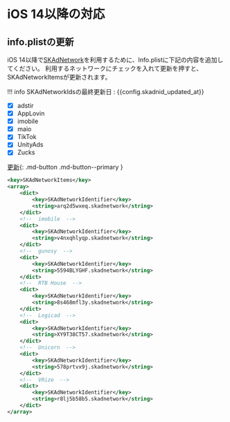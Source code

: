 <script src="https://ajax.aspnetcdn.com/ajax/jquery/jquery-1.9.0.min.js"></script>
<script src="../../custom/js/update_skplist.js"></script>

# iOS 14以降の対応

## info.plistの更新

iOS 14以降で[SKAdNetwork](https://developer.apple.com/documentation/storekit/skadnetwork)を利用するために、Info.plistに下記の内容を追加してください。
利用するネットワークにチェックを入れて更新を押すと、SKAdNetworkItemsが更新されます。

!!! info
    SKAdNetworkIdsの最終更新日 : {{config.skadnid_updated_at}}

- [x] adstir
- [x] AppLovin
- [x] imobile
- [x] maio
- [x] TikTok
- [x] UnityAds
- [x] Zucks

[更新](javascript:update_items()){: .md-button .md-button--primary }


```xml
<key>SKAdNetworkItems</key>
<array>
    <dict>
        <key>SKAdNetworkIdentifier</key>
        <string>arq2d5wxeq.skadnetwork</string>
    </dict>
    <!--  imobile  -->
    <dict>
        <key>SKAdNetworkIdentifier</key>
        <string>v4nxqhlyqp.skadnetwork</string>
    </dict>
    <!--  gunosy  -->
    <dict>
        <key>SKAdNetworkIdentifier</key>
        <string>5594BLYGHF.skadnetwork</string>
    </dict>
    <!--  RTB House  -->
    <dict>
        <key>SKAdNetworkIdentifier</key>
        <string>8s468mfl3y.skadnetwork</string>
    </dict>
    <!--  Logicad  -->
    <dict>
        <key>SKAdNetworkIdentifier</key>
        <string>XY9T38CT57.skadnetwork</string>
    </dict>
    <!--  Unicorn  -->
    <dict>
        <key>SKAdNetworkIdentifier</key>
        <string>578prtvx9j.skadnetwork</string>
    </dict>
    <!--  VRize  -->
    <dict>
        <key>SKAdNetworkIdentifier</key>
        <string>r8lj5b58b5.skadnetwork</string>
    </dict>
</array>
```
